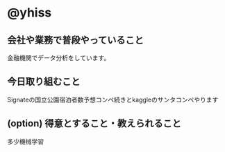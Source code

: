 # @yhiss

## 会社や業務で普段やっていること

金融機関でデータ分析をしています。  

## 今日取り組むこと

Signateの国立公園宿泊者数予想コンペ続きとkaggleのサンタコンペやります

## (option) 得意とすること・教えられること  
多少機械学習
